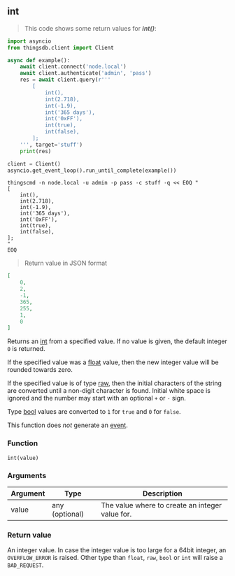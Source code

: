 ## int

> This code shows some return values for ***int()***:

```python
import asyncio
from thingsdb.client import Client

async def example():
    await client.connect('node.local')
    await client.authenticate('admin', 'pass')
    res = await client.query(r'''
        [
            int(),
            int(2.718),
            int(-1.9),
            int('365 days'),
            int('0xFF'),
            int(true),
            int(false),
        ];
    ''', target='stuff')
    print(res)

client = Client()
asyncio.get_event_loop().run_until_complete(example())
```

```shell
thingscmd -n node.local -u admin -p pass -c stuff -q << EOQ "
[
    int(),
    int(2.718),
    int(-1.9),
    int('365 days'),
    int('0xFF'),
    int(true),
    int(false),
];
"
EOQ
```

> Return value in JSON format

```json
[
    0,
    2,
    -1,
    365,
    255,
    1,
    0
]
```

Returns an [int](#integer) from a specified value.
If no value is given, the default integer `0` is returned.

If the specified value was a [float](#floating-point) value, then the
new integer value will be rounded towards zero.

If the specified value is of type [raw](#string-raw), then the initial characters
of the string are converted until a non-digit character is found.
Initial white space is ignored and the number may start with an optional `+` or `-` sign.

Type [bool](#bool) values are converted to `1` for `true` and `0` for `false`.

This function does *not* generate an [event](#events).

### Function
`int(value)`

### Arguments
Argument | Type | Description
-------- | ---- | -----------
value | any (optional) | The value where to create an integer value for.

### Return value
An integer value. In case the integer value is too large for a 64bit integer,
an `OVERFLOW_ERROR` is raised. Other type than `float`, `raw`, `bool` or `int`
will raise a `BAD_REQUEST`.

